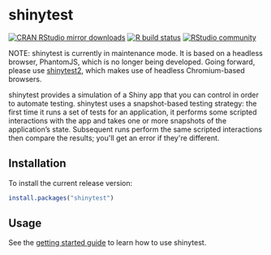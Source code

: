 # shinytest

<!-- badges: start -->
[![CRAN RStudio mirror downloads](http://cranlogs.r-pkg.org/badges/shinytest)](https://www.r-pkg.org/pkg/shinytest)
[![R build status](https://github.com/rstudio/shinytest/actions/workflows/R-CMD-check.yaml/badge.svg)](https://github.com/rstudio/shinytest/actions)
[![RStudio community](https://img.shields.io/badge/community-shinytest-blue?style=social&logo=rstudio&logoColor=75AADB)](https://community.rstudio.com/tags/c/shiny/8/shinytest)
<!-- badges: end -->

NOTE: shinytest is currently in maintenance mode. It is based on a headless browser, PhantomJS, which is no longer being developed. Going forward, please use [shinytest2](https://github.com/rstudio/shinytest2), which makes use of headless Chromium-based browsers.

shinytest provides a simulation of a Shiny app that you can control in order to automate testing. shinytest uses a snapshot-based testing strategy: the first time it runs a set of tests for an application, it performs some scripted interactions with the app and takes one or more snapshots of the application’s state. Subsequent runs perform the same scripted interactions then compare the results; you'll get an error if they're different.

## Installation

To install the current release version:


```r
install.packages("shinytest")
```

## Usage

See the [getting started guide](https://rstudio.github.io/shinytest/articles/shinytest.html) to learn how to use shinytest.
